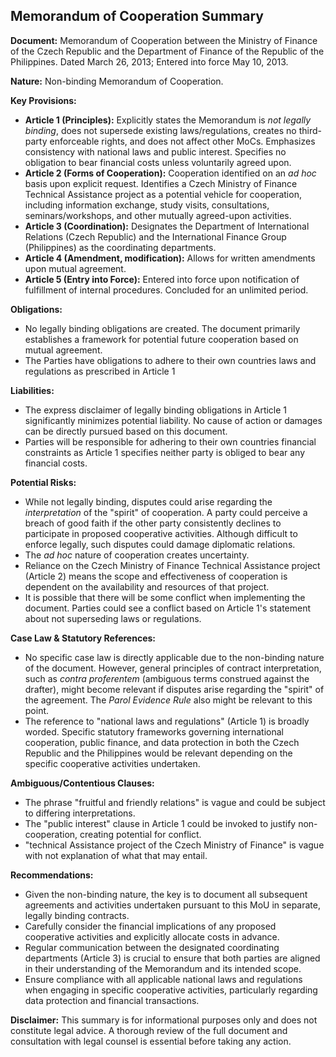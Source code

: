 ## Memorandum of Cooperation Summary

**Document:** Memorandum of Cooperation between the Ministry of Finance of the Czech Republic and the Department of Finance of the Republic of the Philippines. Dated March 26, 2013; Entered into force May 10, 2013.

**Nature:** Non-binding Memorandum of Cooperation.

**Key Provisions:**

*   **Article 1 (Principles):** Explicitly states the Memorandum is *not legally binding*, does not supersede existing laws/regulations, creates no third-party enforceable rights, and does not affect other MoCs. Emphasizes consistency with national laws and public interest. Specifies no obligation to bear financial costs unless voluntarily agreed upon.
*   **Article 2 (Forms of Cooperation):** Cooperation identified on an *ad hoc* basis upon explicit request. Identifies a Czech Ministry of Finance Technical Assistance project as a potential vehicle for cooperation, including information exchange, study visits, consultations, seminars/workshops, and other mutually agreed-upon activities.
*   **Article 3 (Coordination):** Designates the Department of International Relations (Czech Republic) and the International Finance Group (Philippines) as the coordinating departments.
*   **Article 4 (Amendment, modification):** Allows for written amendments upon mutual agreement.
*   **Article 5 (Entry into Force):** Entered into force upon notification of fulfillment of internal procedures. Concluded for an unlimited period.

**Obligations:**

*   No legally binding obligations are created. The document primarily establishes a framework for potential future cooperation based on mutual agreement.
*   The Parties have obligations to adhere to their own countries laws and regulations as prescribed in Article 1

**Liabilities:**

*   The express disclaimer of legally binding obligations in Article 1 significantly minimizes potential liability. No cause of action or damages can be directly pursued based on this document.
*   Parties will be responsible for adhering to their own countries financial constraints as Article 1 specifies neither party is obliged to bear any financial costs.

**Potential Risks:**

*   While not legally binding, disputes could arise regarding the *interpretation* of the "spirit" of cooperation. A party could perceive a breach of good faith if the other party consistently declines to participate in proposed cooperative activities. Although difficult to enforce legally, such disputes could damage diplomatic relations.
*   The *ad hoc* nature of cooperation creates uncertainty.
*   Reliance on the Czech Ministry of Finance Technical Assistance project (Article 2) means the scope and effectiveness of cooperation is dependent on the availability and resources of that project.
*   It is possible that there will be some conflict when implementing the document. Parties could see a conflict based on Article 1's statement about not superseding laws or regulations.

**Case Law & Statutory References:**

*   No specific case law is directly applicable due to the non-binding nature of the document. However, general principles of contract interpretation, such as *contra proferentem* (ambiguous terms construed against the drafter), might become relevant if disputes arise regarding the "spirit" of the agreement. The *Parol Evidence Rule* also might be relevant to this point.
*   The reference to "national laws and regulations" (Article 1) is broadly worded. Specific statutory frameworks governing international cooperation, public finance, and data protection in both the Czech Republic and the Philippines would be relevant depending on the specific cooperative activities undertaken.

**Ambiguous/Contentious Clauses:**

*   The phrase "fruitful and friendly relations" is vague and could be subject to differing interpretations.
*   The "public interest" clause in Article 1 could be invoked to justify non-cooperation, creating potential for conflict.
*   "technical Assistance project of the Czech Ministry of Finance" is vague with not explanation of what that may entail.

**Recommendations:**

*   Given the non-binding nature, the key is to document all subsequent agreements and activities undertaken pursuant to this MoU in separate, legally binding contracts.
*   Carefully consider the financial implications of any proposed cooperative activities and explicitly allocate costs in advance.
*   Regular communication between the designated coordinating departments (Article 3) is crucial to ensure that both parties are aligned in their understanding of the Memorandum and its intended scope.
*   Ensure compliance with all applicable national laws and regulations when engaging in specific cooperative activities, particularly regarding data protection and financial transactions.

**Disclaimer:** This summary is for informational purposes only and does not constitute legal advice. A thorough review of the full document and consultation with legal counsel is essential before taking any action.
